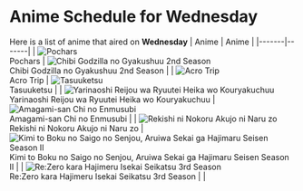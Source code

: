 # Anime Schedule for Wednesday
Here is a list of anime that aired on **Wednesday** 
| Anime | Anime |
|-------|-------|
| ![Pochars](https://cdn.myanimelist.net/images/anime/1155/145243.webp)<br>Pochars | ![Chibi Godzilla no Gyakushuu 2nd Season](https://cdn.myanimelist.net/images/anime/1102/142428.webp)<br>Chibi Godzilla no Gyakushuu 2nd Season |
| ![Acro Trip](https://cdn.myanimelist.net/images/anime/1397/145153.webp)<br>Acro Trip | ![Tasuuketsu](https://cdn.myanimelist.net/images/anime/1482/143629.webp)<br>Tasuuketsu |
| ![Yarinaoshi Reijou wa Ryuutei Heika wo Kouryakuchuu](https://cdn.myanimelist.net/images/anime/1878/145376.webp)<br>Yarinaoshi Reijou wa Ryuutei Heika wo Kouryakuchuu | ![Amagami-san Chi no Enmusubi](https://cdn.myanimelist.net/images/anime/1410/143586.webp)<br>Amagami-san Chi no Enmusubi |
| ![Rekishi ni Nokoru Akujo ni Naru zo](https://cdn.myanimelist.net/images/anime/1005/145339.webp)<br>Rekishi ni Nokoru Akujo ni Naru zo | ![Kimi to Boku no Saigo no Senjou, Aruiwa Sekai ga Hajimaru Seisen Season II](https://cdn.myanimelist.net/images/anime/1660/143460.webp)<br>Kimi to Boku no Saigo no Senjou, Aruiwa Sekai ga Hajimaru Seisen Season II |
| ![Re:Zero kara Hajimeru Isekai Seikatsu 3rd Season](https://cdn.myanimelist.net/images/anime/1706/144725.webp)<br>Re:Zero kara Hajimeru Isekai Seikatsu 3rd Season |  |
